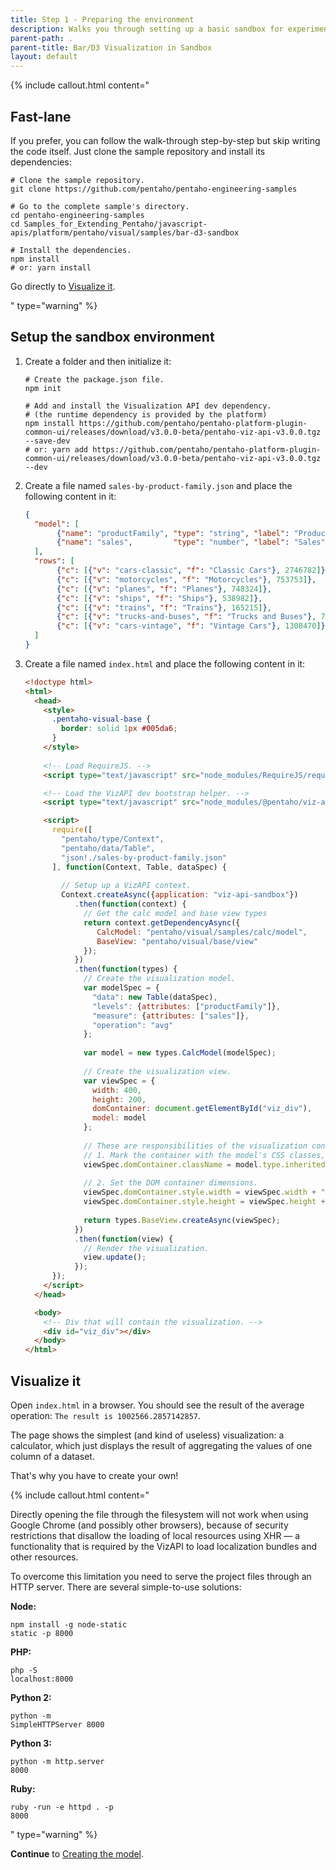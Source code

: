 ```yaml
---
title: Step 1 - Preparing the environment
description: Walks you through setting up a basic sandbox for experimenting with visualizations.
parent-path: .
parent-title: Bar/D3 Visualization in Sandbox
layout: default
---
```


{% include callout.html content="<h2>Fast-lane</h2>
<p>If you prefer, you can follow the walk-through step-by-step but skip writing the code itself. 
   Just clone the sample repository and install its dependencies:</p>

<pre class='highlight'><code># Clone the sample repository.
git clone https://github.com/pentaho/pentaho-engineering-samples

# Go to the complete sample's directory.
cd pentaho-engineering-samples
cd Samples_for_Extending_Pentaho/javascript-apis/platform/pentaho/visual/samples/bar-d3-sandbox

# Install the dependencies.
npm install
# or: yarn install
</code></pre>

<p>Go directly to <a title='Visualize it' href='#visualize-it'>Visualize it</a>.</p>
" type="warning" %}

## Setup the sandbox environment

1. Create a folder and then initialize it:
   ```shell
   # Create the package.json file.
   npm init
    
   # Add and install the Visualization API dev dependency.
   # (the runtime dependency is provided by the platform)
   npm install https://github.com/pentaho/pentaho-platform-plugin-common-ui/releases/download/v3.0.0-beta/pentaho-viz-api-v3.0.0.tgz --save-dev
   # or: yarn add https://github.com/pentaho/pentaho-platform-plugin-common-ui/releases/download/v3.0.0-beta/pentaho-viz-api-v3.0.0.tgz --dev
   ```

2. Create a file named `sales-by-product-family.json` and place the following content in it:
    ```json
    {
      "model": [
           {"name": "productFamily", "type": "string", "label": "Product Family"},
           {"name": "sales",         "type": "number", "label": "Sales"}
      ],
      "rows": [
           {"c": [{"v": "cars-classic", "f": "Classic Cars"}, 2746782]},
           {"c": [{"v": "motorcycles", "f": "Motorcycles"}, 753753]},
           {"c": [{"v": "planes", "f": "Planes"}, 748324]},
           {"c": [{"v": "ships", "f": "Ships"}, 538982]},
           {"c": [{"v": "trains", "f": "Trains"}, 165215]},
           {"c": [{"v": "trucks-and-buses", "f": "Trucks and Buses"}, 756438]},
           {"c": [{"v": "cars-vintage", "f": "Vintage Cars"}, 1308470]}
      ]
    }
    ```

3. Create a file named `index.html` and place the following content in it:
    ```html
    <!doctype html>
    <html>
      <head>
        <style>
          .pentaho-visual-base {
            border: solid 1px #005da6;
          }
        </style>
       
        <!-- Load RequireJS. -->
        <script type="text/javascript" src="node_modules/RequireJS/require.js"></script>
    
        <!-- Load the VizAPI dev bootstrap helper. -->
        <script type="text/javascript" src="node_modules/@pentaho/viz-api/dev-bootstrap.js"></script>
    
        <script>
          require([
            "pentaho/type/Context",
            "pentaho/data/Table",
            "json!./sales-by-product-family.json"
          ], function(Context, Table, dataSpec) {
            
            // Setup up a VizAPI context.
            Context.createAsync({application: "viz-api-sandbox"})
               .then(function(context) {
                 // Get the calc model and base view types
                 return context.getDependencyAsync({
                    CalcModel: "pentaho/visual/samples/calc/model",
                    BaseView: "pentaho/visual/base/view"
                 });
               })
               .then(function(types) {
                 // Create the visualization model.
                 var modelSpec = {
                   "data": new Table(dataSpec),
                   "levels": {attributes: ["productFamily"]},
                   "measure": {attributes: ["sales"]},
                   "operation": "avg"
                 };
                                       
                 var model = new types.CalcModel(modelSpec);
                                     
                 // Create the visualization view.
                 var viewSpec = {
                   width: 400,
                   height: 200,
                   domContainer: document.getElementById("viz_div"),
                   model: model
                 };
                                              
                 // These are responsibilities of the visualization container application:
                 // 1. Mark the container with the model's CSS classes, for styling purposes.
                 viewSpec.domContainer.className = model.type.inheritedStyleClasses.join(" ");
                                          
                 // 2. Set the DOM container dimensions.
                 viewSpec.domContainer.style.width = viewSpec.width + "px";
                 viewSpec.domContainer.style.height = viewSpec.height + "px";
                   
                 return types.BaseView.createAsync(viewSpec);
               })
               .then(function(view) {
                 // Render the visualization.
                 view.update();
               });
          });
        </script>
      </head>
    
      <body>
        <!-- Div that will contain the visualization. -->
        <div id="viz_div"></div>
      </body>
    </html>
    ```

## Visualize it

Open `index.html` in a browser.
You should see the result of the average operation: `The result is 1002566.2857142857`.

The page shows the simplest (and kind of useless) visualization: a
calculator, which just displays the result of aggregating the values of
one column of a dataset.

That's why you have to create your own!

{% include callout.html content="<p>Directly opening the file through the filesystem will not work when using 
Google Chrome (and possibly other browsers), because of security restrictions that disallow the loading of 
local resources using XHR — a functionality that is required by the VizAPI to load localization bundles and 
other resources.</p>
<p>To overcome this limitation you need to serve the project files through an HTTP server. 
There are several simple-to-use solutions:</p>

<b>Node:</b><pre class='highlight'><code>npm install -g node-static
static -p 8000</code></pre>

<b>PHP:</b><pre class='highlight'><code>php -S localhost:8000</code></pre>

<b>Python 2:</b><pre class='highlight'><code>python -m SimpleHTTPServer 8000</code></pre>

<b>Python 3:</b><pre class='highlight'><code>python -m http.server 8000</code></pre>

<b>Ruby:</b><pre class='highlight'><code>ruby -run -e httpd . -p 8000</code></pre>
" type="warning" %}


**Continue** to [Creating the model](step2-model-creation).

